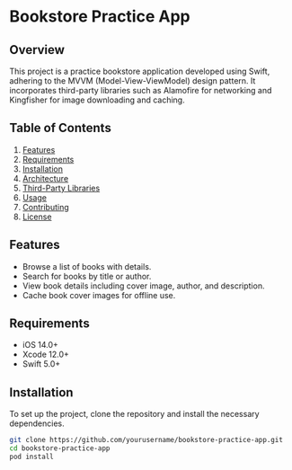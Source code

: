 # Bookstore Practice App

## Overview
This project is a practice bookstore application developed using Swift, adhering to the MVVM (Model-View-ViewModel) design pattern. It incorporates third-party libraries such as Alamofire for networking and Kingfisher for image downloading and caching.

## Table of Contents
1. [Features](#features)
2. [Requirements](#requirements)
3. [Installation](#installation)
4. [Architecture](#architecture)
5. [Third-Party Libraries](#third-party-libraries)
6. [Usage](#usage)
7. [Contributing](#contributing)
8. [License](#license)

## Features
- Browse a list of books with details.
- Search for books by title or author.
- View book details including cover image, author, and description.
- Cache book cover images for offline use.

## Requirements
- iOS 14.0+
- Xcode 12.0+
- Swift 5.0+

## Installation
To set up the project, clone the repository and install the necessary dependencies.

```bash
git clone https://github.com/yourusername/bookstore-practice-app.git
cd bookstore-practice-app
pod install
